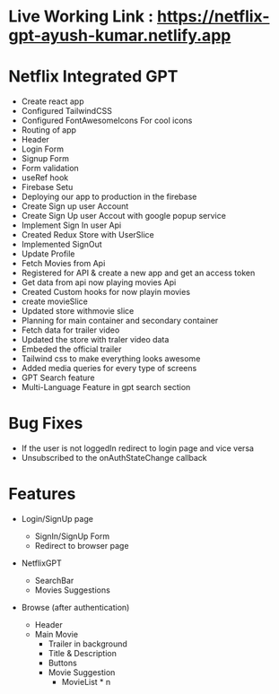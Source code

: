 # Live Working Link : https://netflix-gpt-ayush-kumar.netlify.app

# Netflix Integrated GPT

- Create react app
- Configured TailwindCSS
- Configured FontAwesomeIcons For cool icons
- Routing of app
- Header
- Login Form
- Signup Form
- Form validation
- useRef hook
- Firebase Setu
- Deploying our app to production in the firebase
- Create Sign up user Account
- Create Sign Up user Accout with google popup service
- Implement Sign In user Api
- Created Redux Store with UserSlice
- Implemented SignOut
- Update Profile
- Fetch Movies from Api
- Registered for API & create a new app and get an access token
- Get data from api now playing movies Api
- Created Custom hooks for now playin movies
- create movieSlice
- Updated store withmovie slice
- Planning for main container and secondary container
- Fetch data for trailer video
- Updated the store with traler video data
- Embeded the official trailer 
- Tailwind css to make everything looks awesome
- Added media queries for every type of screens
- GPT Search feature
- Multi-Language Feature in gpt search section

# Bug Fixes

- If the user is not loggedIn redirect to login page and vice versa
- Unsubscribed to the onAuthStateChange callback

# Features

- Login/SignUp page

  - SignIn/SignUp Form
  - Redirect to browser page

- NetflixGPT

  - SearchBar
  - Movies Suggestions

- Browse (after authentication)

  - Header
  - Main Movie
    - Trailer in background
    - Title & Description
    - Buttons
    - Movie Suggestion
      - MovieList \* n

